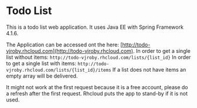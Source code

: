 Todo List
====================

This is a todo list web application.
It uses Java EE with Spring Framework 4.1.6.

The Application can be accessed ont the here: [http://todo-vjroby.rhcloud.com](http://todo-vjroby.rhcloud.com).
In order to get a single list without items: `http://todo-vjroby.rhcloud.com/lists/{list_id}`
In order to get a single list with items: `http://todo-vjroby.rhcloud.com/lists/{list_id}/items`
If a list does not have items an empty array will be delivered.

It might not work at the first request because it is a free account, please do a refresh after the first request. Rhcloud puts the app to stand-by if it is not used.


